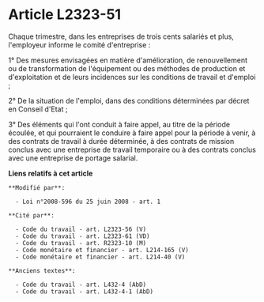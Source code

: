 # Article L2323-51

Chaque trimestre, dans les entreprises de trois cents salariés et plus, l'employeur informe le comité d'entreprise :

1° Des mesures envisagées en matière d'amélioration, de renouvellement ou de transformation de l'équipement ou des méthodes
de production et d'exploitation et de leurs incidences sur les conditions de travail et d'emploi ;

2° De la situation de l'emploi, dans des conditions déterminées par décret en Conseil d'Etat ;

3° Des éléments qui l'ont conduit à faire appel, au titre de la période écoulée, et qui pourraient le conduire à faire appel
pour la période à venir, à des contrats de travail à durée déterminée, à des contrats de mission conclus avec une entreprise
de travail temporaire ou à des contrats conclus avec une entreprise de portage salarial.

**Liens relatifs à cet article**

	**Modifié par**:

	  - Loi n°2008-596 du 25 juin 2008 - art. 1

	**Cité par**:

	  - Code du travail - art. L2323-56 (V)
	  - Code du travail - art. L2323-61 (VD)
	  - Code du travail - art. R2323-10 (M)
	  - Code monétaire et financier - art. L214-165 (V)
	  - Code monétaire et financier - art. L214-40 (V)

	**Anciens textes**:

	  - Code du travail - art. L432-4 (AbD)
	  - Code du travail - art. L432-4-1 (AbD)
